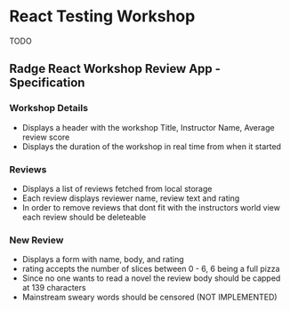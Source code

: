 # React Testing Workshop

TODO

## Radge React Workshop Review App - Specification

### Workshop Details
- Displays a header with the workshop Title, Instructor Name, Average review score
- Displays the duration of the workshop in real time from when it started

### Reviews
- Displays a list of reviews fetched from local storage
- Each review displays reviewer name, review text and rating
- In order to remove reviews that dont fit with the instructors world view each review 
should be deleteable

### New Review
- Displays a form with name, body, and rating
- rating accepts the number of slices between 0 - 6, 6 being a full pizza
- Since no one wants to read a novel the review body should be capped at 139
  characters
- Mainstream sweary words should be censored (NOT IMPLEMENTED)

